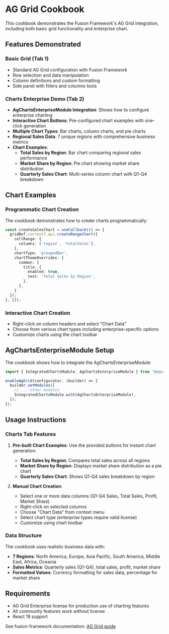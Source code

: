
# AG Grid Cookbook

This cookbook demonstrates the Fusion Framework's AG Grid integration, including both basic grid functionality and enterprise chart.

## Features Demonstrated

### Basic Grid (Tab 1)
- Standard AG Grid configuration with Fusion Framework
- Row selection and data manipulation
- Column definitions and custom formatting
- Side panel with filters and columns tools

### Charts Enterprise Demo (Tab 2)
- **AgChartsEnterpriseModule Integration**: Shows how to configure enterprise charting
- **Interactive Chart Buttons**: Pre-configured chart examples with one-click generation
- **Multiple Chart Types**: Bar charts, column charts, and pie charts
- **Regional Sales Data**: 7 unique regions with comprehensive business metrics
- **Chart Examples**:
  - **Total Sales by Region**: Bar chart comparing regional sales performance
  - **Market Share by Region**: Pie chart showing market share distribution
  - **Quarterly Sales Chart**: Multi-series column chart with Q1-Q4 breakdown

## Chart Examples

### Programmatic Chart Creation
The cookbook demonstrates how to create charts programmatically:

```typescript
const createSalesChart = useCallback(() => {
  gridRef.current?.api.createRangeChart({
    cellRange: {
      columns: ['region', 'totalSales'],
    },
    chartType: 'groupedBar',
    chartThemeOverrides: {
      common: {
        title: {
          enabled: true,
          text: 'Total Sales by Region',
        },
      },
    }
  });
}, []);
```

### Interactive Chart Creation
- Right-click on column headers and select "Chart Data"
- Choose from various chart types including enterprise-specific options
- Customize charts using the chart toolbar

## AgChartsEnterpriseModule Setup

The cookbook shows how to integrate the AgChartsEnterpriseModule:

```typescript
import { IntegratedChartsModule, AgChartsEnterpriseModule } from '@equinor/fusion-framework-react-ag-grid/enterprise';

enableAgGrid(configurator, (builder) => {
  builder.setModules([
    // ... other modules
    IntegratedChartsModule.with(AgChartsEnterpriseModule),
  ]);
});
```

## Usage Instructions

### Charts Tab Features
1. **Pre-built Chart Examples**: Use the provided buttons for instant chart generation:
   - **Total Sales by Region**: Compares total sales across all regions
   - **Market Share by Region**: Displays market share distribution as a pie chart
   - **Quarterly Sales Chart**: Shows Q1-Q4 sales breakdown by region

2. **Manual Chart Creation**: 
   - Select one or more data columns (Q1-Q4 Sales, Total Sales, Profit, Market Share)
   - Right-click on selected columns
   - Choose "Chart Data" from context menu
   - Select chart type (enterprise types require valid license)
   - Customize using chart toolbar

### Data Structure
The cookbook uses realistic business data with:
- **7 Regions**: North America, Europe, Asia Pacific, South America, Middle East, Africa, Oceania
- **Sales Metrics**: Quarterly sales (Q1-Q4), total sales, profit, market share
- **Formatted Values**: Currency formatting for sales data, percentage for market share

## Requirements

- AG Grid Enterprise license for production use of charting features
- All community features work without license
- React 19 support

See fusion-framework documentation: [AG Grid guide](https://equinor.github.io/fusion-framework/guide/app/ag-grid.html)
